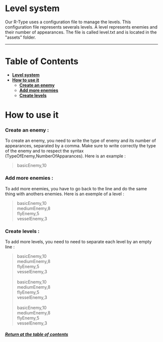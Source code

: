 # Level system

Our R-Type uses a configuration file to manage the levels. This configuration file represents severals levels. A level represents enemies and their number of appearances.
The file is called level.txt and is located in the "assets" folder.

***

# Table of Contents

- [**Level system**](#levelsystem)
- [**How to use it**](#how-to-use-it)
    - [**Create an enemy**](#create-an-enemy)
    - [**Add more enemies**](#add-more-enemies)
    - [**Create levels**](#create-levels)

# How to use it

### **Create an enemy :**

To create an enemy, you need to write the type of enemy and its number of appearances, separated by a comma. Make sure to write correctly the type of the enemy and to respect the syntax (TypeOfEnemy,NumberOfApparances). Here is an example :

> basicEnemy,10

### **Add more enemies :**

To add more enemies, you have to go back to the line and do the same thing with anothers enemies. Here is an exemple of a level :

> basicEnemy,10\
mediumEnemy,8\
flyEnemy,5\
vesselEnemy,3

### **Create levels :**

To add more levels, you need to need to separate each level by an empty line :

> basicEnemy,10\
mediumEnemy,8\
flyEnemy,5\
vesselEnemy,3\
\
basicEnemy,10\
mediumEnemy,8\
flyEnemy,5\
vesselEnemy,3\
\
basicEnemy,10\
mediumEnemy,8\
flyEnemy,5\
vesselEnemy,3

###### [**Return at the table of contents**](#table-of-contents)
